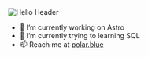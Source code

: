 <img src="https://raw.githubusercontent.com/xPolar/xPolar/master/header.svg" alt="Hello Header">

- 🔭 I’m currently working on Astro
- 🌱 I’m currently trying to learning SQL
- 📫 Reach me at [polar.blue](https://polar.blue)
